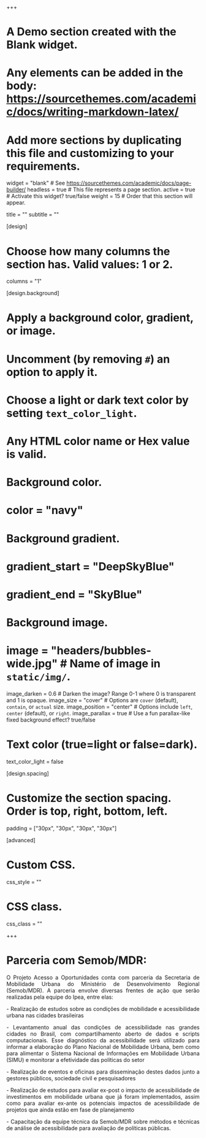 +++
# A Demo section created with the Blank widget.
# Any elements can be added in the body: https://sourcethemes.com/academic/docs/writing-markdown-latex/
# Add more sections by duplicating this file and customizing to your requirements.

widget = "blank"  # See https://sourcethemes.com/academic/docs/page-builder/
headless = true  # This file represents a page section.
active = true  # Activate this widget? true/false
weight = 15  # Order that this section will appear.

title = ""
subtitle = ""

[design]
  # Choose how many columns the section has. Valid values: 1 or 2.
  columns = "1"

[design.background]
  # Apply a background color, gradient, or image.
  #   Uncomment (by removing `#`) an option to apply it.
  #   Choose a light or dark text color by setting `text_color_light`.
  #   Any HTML color name or Hex value is valid.

  # Background color.
   # color = "navy"
  
  # Background gradient.
  # gradient_start = "DeepSkyBlue"
  # gradient_end = "SkyBlue"
  
  # Background image.
  # image = "headers/bubbles-wide.jpg"  # Name of image in `static/img/`.
  image_darken = 0.6  # Darken the image? Range 0-1 where 0 is transparent and 1 is opaque.
  image_size = "cover"  #  Options are `cover` (default), `contain`, or `actual` size.
  image_position = "center"  # Options include `left`, `center` (default), or `right`.
  image_parallax = true  # Use a fun parallax-like fixed background effect? true/false

  # Text color (true=light or false=dark).
  text_color_light = false

[design.spacing]
  # Customize the section spacing. Order is top, right, bottom, left.
  padding = ["30px", "30px", "30px", "30px"]

[advanced]
 # Custom CSS. 
 css_style = ""
 
 # CSS class.
 css_class = ""
 

+++

# Parceria com Semob/MDR:

<p align="justify"> 
O Projeto Acesso a Oportunidades conta com parceria da Secretaria de Mobilidade Urbana do Ministério de Desenvolvimento Regional (Semob/MDR). A parceria envolve diversas frentes de ação que serão realizadas pela equipe do Ipea, entre elas:
</p>


<p align="justify"> 
 - Realização de estudos sobre as condições de mobilidade e acessibilidade urbana nas cidades brasileiras
</p>

<p align="justify"> 
 - Levantamento anual das condições de acessibilidade nas grandes cidades no Brasil, com compartilhamento aberto de dados e scripts computacionais. Esse diagnóstico da acessibilidade será utilizado para informar a elaboração do Plano Nacional de Mobilidade Urbana, bem como para alimentar o Sistema Nacional de Informações em Mobilidade Urbana (SIMU) e monitorar a efetividade das políticas do setor
</p>

<p align="justify"> 
 - Realização de eventos e oficinas para disseminação destes dados junto a gestores públicos, sociedade civil e pesquisadores
</p>

<p align="justify"> 
 - Realização de estudos para avaliar ex-post o impacto de acessibilidade de investimentos em mobilidade urbana que já foram implementados, assim como para avaliar ex-ante os potenciais impactos de acessibilidade de projetos que ainda estão em fase de planejamento
</p>

<p align="justify"> 
 - Capacitação da equipe técnica da Semob/MDR sobre métodos e técnicas de análise de acessibilidade para avaliação de políticas públicas.
</p>